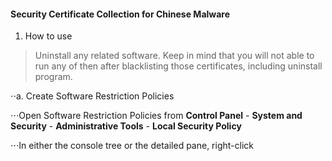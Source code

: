 #### Security Certificate Collection for Chinese Malware

1. How to use

>Uninstall any related software. Keep in mind that you will not able to run any of then after blacklisting those certificates, including uninstall program.

⋅⋅a. Create Software Restriction Policies

⋅⋅⋅Open Software Restriction Policies from **Control Panel** - **System and Security** - **Administrative Tools** - **Local Security Policy**

⋅⋅⋅In either the console tree or the detailed pane, right-click
